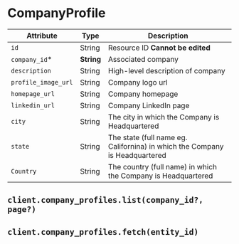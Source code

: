 # CompanyProfile

| Attribute | Type | Description |
| --------- | ---- | ----------- |
| `id`          		| String     | Resource ID **Cannot be edited** |
| `company_id`* 		| **String** | Associated company |
| `description` 		| String     | High-level description of company |
| `profile_image_url`	| String 	 | Company logo url |
| `homepage_url`    	| String 	 | Company homepage |
| `linkedin_url`  		| String  	 | Company LinkedIn page|
| `city`    			| String  	 | The city in which the Company is Headquartered |
| `state`    			| String  	 | The state (full name eg. Californina) in which the Company is Headquartered |
| `Country`    		 	| String  	 | The country (full name) in which the Company is Headquartered |
## `client.company_profiles.list(company_id?, page?)`

## `client.company_profiles.fetch(entity_id)`

